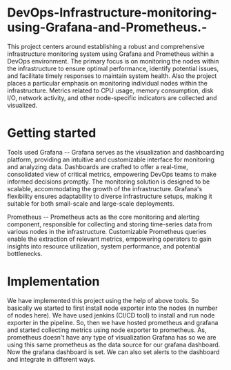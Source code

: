 # DevOps-Infrastructure-monitoring-using-Grafana-and-Prometheus.-

This project centers around establishing a robust and comprehensive infrastructure monitoring system using Grafana and Prometheus within a DevOps environment. The primary focus is on monitoring the nodes within the infrastructure to ensure optimal performance, identify potential issues, and facilitate timely responses to maintain system health.
Also the project places a particular emphasis on monitoring individual nodes within the infrastructure. Metrics related to CPU usage, memory consumption, disk I/O, network activity, and other node-specific indicators are collected and visualized.

# Getting started 
Tools used 
Grafana -- 
Grafana serves as the visualization and dashboarding platform, providing an intuitive and customizable interface for monitoring and analyzing data.
Dashboards are crafted to offer a real-time, consolidated view of critical metrics, empowering DevOps teams to make informed decisions promptly.
The monitoring solution is designed to be scalable, accommodating the growth of the infrastructure. Grafana's flexibility ensures adaptability to diverse infrastructure setups, making it suitable for both small-scale and large-scale deployments.

Prometheus --
Prometheus acts as the core monitoring and alerting component, responsible for collecting and storing time-series data from various nodes in the infrastructure.
Customizable Prometheus queries enable the extraction of relevant metrics, empowering operators to gain insights into resource utilization, system performance, and potential bottlenecks.

# Implementation 
We have implemented this project using the help of above tools. So basically we started to first install node exporter into the nodes (n number of nodes here). We have used jenkins (CI/CD tool) to install and run node exporter in the pipeline. 
So, then we have hosted prometheus and grafana and started collecting metrics using node exporter to prometheus. As, prometheus doesn't have any type of visualization Grafana has so we are using this same prometheus as the data source for our grafana dashboard. Now the grafana dashboard is set. We can also set alerts to the dashboard and integrate in different ways. 
